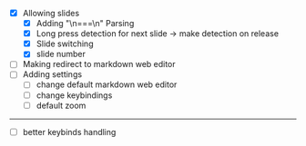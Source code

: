 - [x] Allowing slides
    - [x] Adding "\n===\n" Parsing
    - [x] Long press detection for next slide -> make detection on release
    - [x] Slide switching
    - [x] slide number

- [ ] Making redirect to markdown web editor
- [ ] Adding settings
    - [ ] change default markdown web editor
    - [ ] change keybindings
    - [ ] default zoom

--- 

- [ ] better keybinds handling
